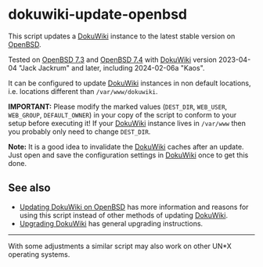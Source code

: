 # dokuwiki-update-openbsd

This script updates a [DokuWiki](https://dokuwiki.org) instance to the latest stable version on [OpenBSD](https://openbsd.org).

Tested on [OpenBSD 7.3](https://openbsd.org/73.html) and [OpenBSD 7.4](https://openbsd.org/74.html) with [DokuWiki](https://dokuwiki.org) version 2023-04-04 "Jack Jackrum" and later, including 2024-02-06a "Kaos".

It can be configured to update [DokuWiki](https://dokuwiki.org) instances in non default locations, i.e. locations different than `/var/www/dokuwiki`.

**IMPORTANT:** Please modify the marked values (`DEST_DIR`, `WEB_USER`, `WEB_GROUP`, `DEFAULT_OWNER`) in your copy of the script to conform to your setup before executing it! If your [DokuWiki](https://dokuwiki.org) instance lives in `/var/www` then you probably only need to change `DEST_DIR`.

**Note:** It is a good idea to invalidate the [DokuWiki](https://dokuwiki.org) caches after an update. Just open and save the configuration settings in [DokuWiki](https://dokuwiki.org) once to get this done.

## See also
* [Updating DokuWiki on OpenBSD](https://www.fiwswe.de/doku.php?id=blog:updating_dokuwiki_on_openbsd) has more information and reasons for using this script instead of other methods of updating [DokuWiki](https://dokuwiki.org).
* [Upgrading DokuWiki](https://www.dokuwiki.org/install:upgrade) has general upgrading instructions.

---
With some adjustments a similar script may also work on other UN*X operating systems.
